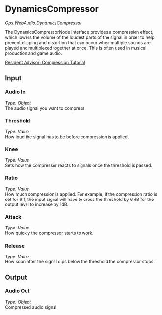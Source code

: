 # DynamicsCompressor

*Ops.WebAudio.DynamicsCompressor*  

The DynamicsCompressorNode interface provides a compression effect, which lowers the volume of the loudest parts of the signal in order to help prevent clipping and distortion that can occur when multiple sounds are played and multiplexed together at once. This is often used in musical production and game audio. 

[Resident Advisor: Compression Tutorial](https://www.residentadvisor.net/feature.aspx?1595)

## Input

### Audio In

*Type: Object*  
The audio signal you want to compress

### Threshold

*Type: Value*  
How loud the signal has to be before compression is applied.

### Knee

*Type: Value*  
Sets how the compressor reacts to signals once the threshold is passed.

### Ratio

*Type: Value*   
How much compression is applied. For example, if the compression ratio is set for 6:1, the input signal will have to cross the threshold by 6 dB for the output level to increase by 1dB.

### Attack

*Type: Value*  
How quickly the compressor starts to work.

### Release

*Type: Value*  
How soon after the signal dips below the threshold the compressor stops.

## Output

### Audio Out

*Type: Object*  
Compressed audio signal